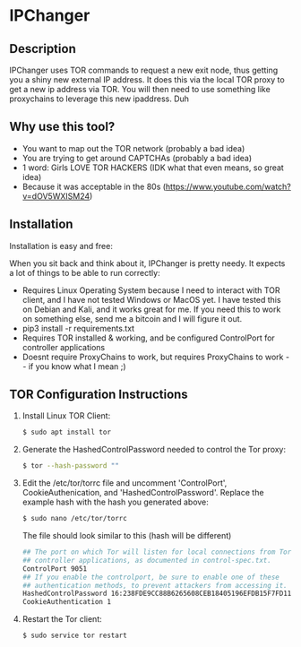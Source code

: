 # IPChanger

## Description
IPChanger uses TOR commands to request a new exit node, thus getting you a shiny new external IP address.  It does this via 
the local TOR proxy to get a new ip address via TOR. You will then need to use something like proxychains to leverage this 
new ipaddress. Duh

## Why use this tool?
* You want to map out the TOR network (probably a bad idea)
* You are trying to get around CAPTCHAs (probably a bad idea)
* 1 word: Girls LOVE TOR HACKERS (IDK what that even means, so great idea)
* Because it was acceptable in the 80s (https://www.youtube.com/watch?v=dOV5WXISM24)

## Installation
Installation is easy and free:

When you sit back and think about it, IPChanger is pretty needy.  It expects a lot of things to be able to run correctly:
* Requires Linux Operating System because I need to interact with TOR client, and I have not tested Windows or MacOS yet.  I have tested this on Debian and Kali, and it works great for me. If you need this to work on something else, send me a bitcoin and I will figure it out. 
* pip3 install -r requirements.txt 
* Requires TOR installed & working, and be configured ControlPort for controller applications
* Doesnt require ProxyChains to work, but requires ProxyChains to work -- if you know what I mean ;)


## TOR Configuration Instructions 
1. Install Linux TOR Client:

    ```sh
    $ sudo apt install tor 
    ```

2. Generate the HashedControlPassword needed to control the Tor proxy:

    ```sh
    $ tor --hash-password ""
    ```

3. Edit the /etc/tor/torrc file and uncomment 'ControlPort', CookieAuthenication, and 'HashedControlPassword'. Replace the example hash with the hash you generated above:

    ```sh
    $ sudo nano /etc/tor/torrc
    ```
   The file should look similar to this (hash will be different)
    ```sh
    ## The port on which Tor will listen for local connections from Tor
    ## controller applications, as documented in control-spec.txt.
    ControlPort 9051
    ## If you enable the controlport, be sure to enable one of these
    ## authentication methods, to prevent attackers from accessing it.
    HashedControlPassword 16:238FDE9CC88B6265608CEB18405196EFDB15F7FD1100D0663B0498D223
    CookieAuthentication 1
    ```

4. Restart the Tor client:

    ```sh
    $ sudo service tor restart
    ```


